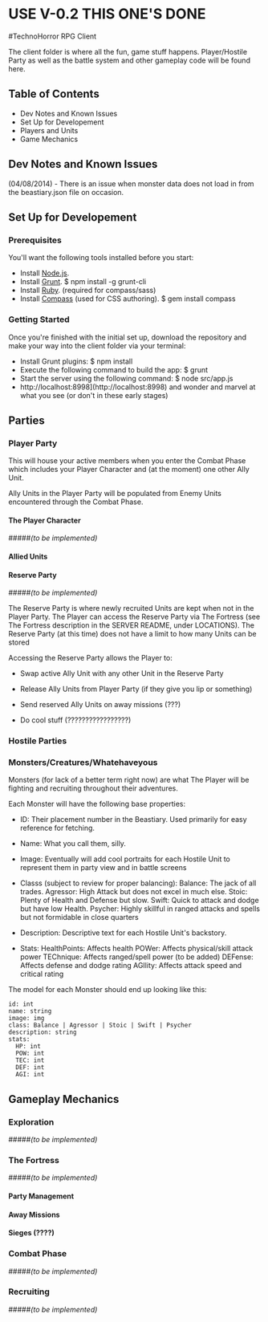 # USE V-0.2 THIS ONE'S DONE 
#TechnoHorror RPG Client

The client folder is where all the fun, game stuff happens. Player/Hostile Party as well as the battle system and other gameplay code will be found here.

## Table of Contents

* Dev Notes and Known Issues
* Set Up for Developement
* Players and Units
* Game Mechanics

## Dev Notes and Known Issues

(04/08/2014) - There is an issue when monster data does not load in from the beastiary.json file on occasion. 

## Set Up for Developement

### Prerequisites

You'll want the following tools installed before you start:

* Install [Node.js](http://nodejs.org/).
* Install [Grunt](https://github.com/gruntjs/grunt/wiki/Getting-started).
    $ npm install -g grunt-cli
* Install [Ruby](http://rubyinstaller.org/downloads/). (required for compass/sass)
* Install [Compass](http://compass-style.org/install/) (used for CSS authoring).
    $ gem install compass

### Getting Started

Once you're finished with the initial set up, download the repository and make your way into the client folder via your terminal:

* Install Grunt plugins:
    $ npm install
* Execute the following command to build the app:
    $ grunt
* Start the server using the following command:
    $ node src/app.js
* http://localhost:8998](http://localhost:8998) and wonder and marvel at what you see (or don't in these early stages)

## Parties

### Player Party

This will house your active members when you enter the Combat Phase which includes your Player Character and (at the moment) one other Ally Unit.

Ally Units in the Player Party will be populated from Enemy Units encountered through the Combat Phase.

#### The Player Character
#####_(to be implemented)_

#### Allied Units

#### Reserve Party
#####_(to be implemented)_

The Reserve Party is where newly recruited Units are kept when not in the Player Party. The Player can access the Reserve Party via The Fortress (see The Fortress description in the SERVER README, under LOCATIONS). The Reserve Party (at this time) does not have a limit to how many Units can be stored

Accessing the Reserve Party allows the Player to:

* Swap active Ally Unit with any other Unit in the Reserve Party

* Release Ally Units from Player Party (if they give you lip or something) 

* Send reserved Ally Units on away missions (???)

* Do cool stuff (?????????????????)

### Hostile Parties

### Monsters/Creatures/Whatehaveyous

Monsters (for lack of a better term right now) are what The Player will be fighting and recruiting throughout their adventures. 

Each Monster will have the following base properties:

* ID: Their placement number in the Beastiary. Used primarily for easy reference for fetching.

* Name: What you call them, silly.

* Image: Eventually will add cool portraits for each Hostile Unit to represent them in party view and in battle screens

* Classs (subject to review for proper balancing):
    Balance: The jack of all trades.
    Agressor: High Attack but does not excel in much else.
    Stoic: Plenty of Health and Defense but slow.
    Swift: Quick to attack and dodge but have low Health.
    Psycher: Highly skillful in ranged attacks and spells but not formidable in close quarters 

* Description: Descriptive text for each Hostile Unit's backstory.

* Stats: 
    HealthPoints: Affects health
    POWer: Affects physical/skill attack power
    TEChnique: Affects ranged/spell power (to be added)
    DEFense: Affects defense and dodge rating
    AGIlity: Affects attack speed and critical rating

The model for each Monster should end up looking like this:

    id: int
    name: string
    image: img
    class: Balance | Agressor | Stoic | Swift | Psycher
    description: string
    stats:
      HP: int
      POW: int
      TEC: int
      DEF: int
      AGI: int

## Gameplay Mechanics
### Exploration
#####_(to be implemented)_
### The Fortress
#####_(to be implemented)_
#### Party Management
#### Away Missions
#### Sieges (????)
### Combat Phase
#####_(to be implemented)_
### Recruiting
#####_(to be implemented)_
